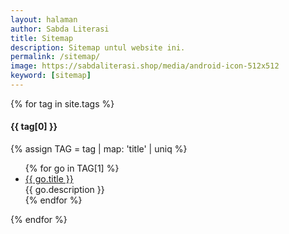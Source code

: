 ```yaml
---
layout: halaman
author: Sabda Literasi
title: Sitemap
description: Sitemap untul website ini.
permalink: /sitemap/
image: https://sabdaliterasi.shop/media/android-icon-512x512
keyword: [sitemap]
---
```

<div class="sitemaps" id="sitemaps">

  {% for tag in site.tags %}
  <div class="sMaps">
  <h4 class="sMapsT">{{ tag[0] }}</h4>
  {% assign TAG = tag | map: 'title' | uniq %}
    <ul>
      {% for go in TAG[1] %}
      <li><div class="iF"><div class="pThmb"><a class="thmb" aria-label="{{ go.title }}" href="{{ go.url | prepend: site.url }}" title="{{ go.title }}"><div style="background-image:url({{ go.image }}?width=360&height=202)"></div></a></div><div class="pCtnt"><div class="pInr"><div class="iTtl aTtl"><a href="{{ go.url | prepend: site.url }}">{{ go.title }}</a></div><div class="pSnpt"> {{ go.description }}</div><div class="pInf pSml" data-date='{{ go.date | date: "%b %d, %y" }}'></div></div></div></div></li>
      {% endfor %}
    </ul>
  </div>
  {% endfor %}
</div>
<script>
!function(e){var s=e.createElement("link");s.rel="stylesheet",s.id="sitemapCss",s.async=!0,s.href="/assets/js/plusui/css/sitemap.css";var t=e.getElementsByTagName("script")[0].parentNode.insertBefore(s,t)}(document);
</script>
